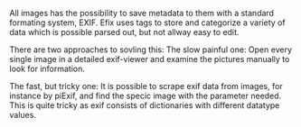 
All images has the possibility to save metadata to them with a standard formating system, EXIF.
Efix uses tags to store and categorize a variety of data which is possible parsed out, but not allway easy to edit.


There are two approaches to sovling this:
The slow painful one:
    Open every single image in a detailed exif-viewer and examine the pictures manually to look for information.

The fast, but tricky one:
    It is possible to scrape exif data from images, for instance by piExif, and find the specic image with the parameter needed. This is quite tricky as exif consists of dictionaries with different datatype values.


    
